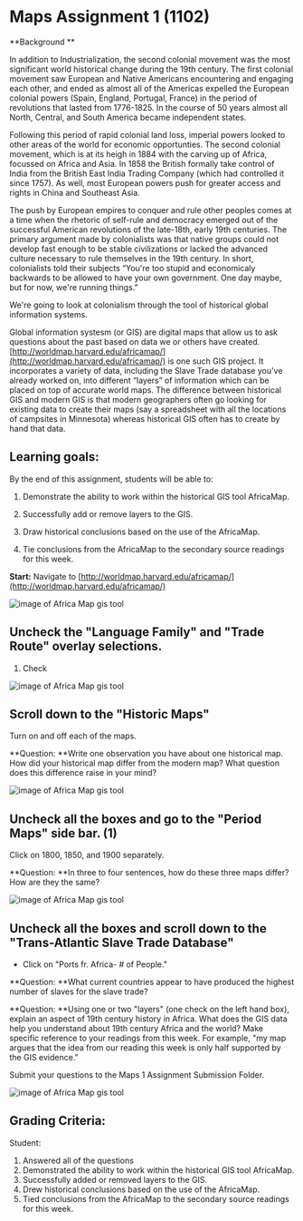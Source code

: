 # Maps Assignment 1 (1102) 

**Background **

In addition to Industrialization, the second colonial movement was the most significant world historical change during the 19th century. The first colonial movement saw European and Native Americans encountering and engaging each other, and ended as almost all of the Americas expelled the European colonial powers (Spain, England, Portugal, France) in the period of revolutions that lasted from 1776-1825. In the course of 50 years almost all North, Central, and South America became independent states. 

Following this period of rapid colonial land loss, imperial powers looked to other areas of the world for economic opportunties. The second colonial movement, which is at its heigh in 1884 with the carving up of Africa, focussed on Africa and Asia. In 1858 the British formally take control of India from the British East India Trading Company (which had controlled it since 1757). As well, most European powers push for greater access and rights in China and Southeast Asia. 

The push by European empires to conquer and rule other peoples comes at a time when the rhetoric of self-rule and democracy emerged out of the successful American revolutions of the late-18th, early 19th centuries. The primary argument made by colonialists was that native groups could not develop fast enough to be stable civilizations or lacked the advanced culture necessary to rule themselves in the 19th century. In short, colonialists told their subjects “You're too stupid and economicaly backwards to be allowed to have your own government. One day maybe, but for now, we're running things.”

We're going to look at colonialism through the tool of historical global information systems. 

Global information systesm (or GIS) are digital maps that allow us to ask questions about the past based on data we or others have created. [http://worldmap.harvard.edu/africamap/](http://worldmap.harvard.edu/africamap/) is one such GIS project. It incorporates a variety of data, including the Slave Trade database you've already worked on, into different “layers” of information which can be placed on top of accurate world maps. The difference between historical GIS and modern GIS is that modern geographers often go looking for existing data to create their maps (say a spreadsheet with all the locations of campsites in Minnesota) whereas historical GIS often has to create by hand that data. 

## Learning goals: 

By the end of this assignment, students will be able to:

1. Demonstrate the ability to work within the historical GIS tool AfricaMap. 

2. Successfully add or remove layers to the GIS. 

3. Draw historical conclusions based on the use of the AfricaMap. 

4. Tie conclusions from the AfricaMap to the secondary source readings for this week. 

 **Start:** Navigate to [http://worldmap.harvard.edu/africamap/](http://worldmap.harvard.edu/africamap/) 

![][1]

[1]: images/maps_assignment_1_1102-/learning-goals--.png "image of Africa Map gis tool"

## Uncheck the "Language Family" and "Trade Route" overlay selections. 

1. Check 

![][2]

[2]: images/maps_assignment_1_1102-/uncheck-the--language-family--and--trade-route--overlay-selections-.png "image of Africa Map gis tool"

## Scroll down to the "Historic Maps" 

Turn on and off each of the maps. 

**Question: **Write one observation you have about one historical map. How did your historical map differ from the modern map? What question does this difference raise in your mind? 

![][3]

[3]: images/maps_assignment_1_1102-/scroll-down-to-the--historic-maps--.png "image of Africa Map gis tool"

## Uncheck all the boxes and go to the "Period Maps" side bar. (1) 

Click on 1800, 1850, and 1900 separately. 

**Question: **In three to four sentences, how do these three maps differ? How are they the same? 

![][4]

[4]: images/maps_assignment_1_1102-/uncheck-all-the-boxes-and-go-to-the--period-maps--side-bar--1--.png "image of Africa Map gis tool"

## Uncheck all the boxes and scroll down to the "Trans-Atlantic Slave Trade Database"

- Click on "Ports fr. Africa- # of People."

**Question: **What current countries appear to have produced the highest number of slaves for the slave trade? 

**Question: **Using one or two "layers" (one check on the left hand box), explain an aspect of 19th century history in Africa. What does the GIS data help you understand about 19th century Africa and the world? Make specific reference to your readings from this week. For example, "my map argues that the idea from our reading this week is only half supported by the GIS evidence."

Submit your questions to the Maps 1 Assignment Submission Folder. 

![][5]

[5]: images/maps_assignment_1_1102-/uncheck-all-the-boxes-and-scroll-down-to-the--trans-atlantic-slave-trade-database.png "image of Africa Map gis tool"

## Grading Criteria:

Student: 

1.  Answered all of the questions
1.  Demonstrated the ability to work within the historical GIS tool AfricaMap. 
1. Successfully added or removed layers to the GIS. 
1. Drew historical conclusions based on the use of the AfricaMap. 
1. Tied conclusions from the AfricaMap to the secondary source readings for this week. 

